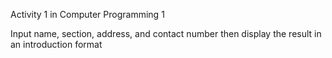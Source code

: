 Activity 1 in Computer Programming 1

Input name, section, address, and contact number then display the result in an introduction format
